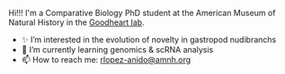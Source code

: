 
Hi!!! I'm a Comparative Biology PhD student at the American Museum of Natural History in the [Goodheart lab](https://www.goodheartlab.com/). 

- ✨ I’m interested in the evolution of novelty in gastropod nudibranchs 
- 🌱 I’m currently learning genomics & scRNA analysis
- 📫 How to reach me: rlopez-anido@amnh.org

